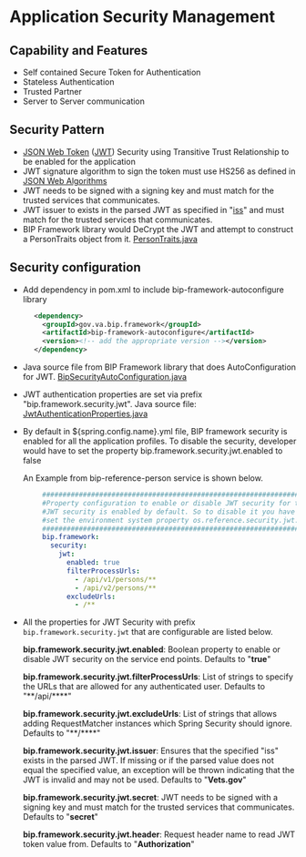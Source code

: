 # Application Security Management

## Capability and Features
- Self contained Secure Token for Authentication
- Stateless Authentication
- Trusted Partner
- Server to Server communication

## Security Pattern
- [JSON Web Token](https://tools.ietf.org/html/rfc7519) ([JWT](https://jwt.io/)) Security using Transitive Trust Relationship to be enabled for the application
- JWT signature algorithm to sign the token must use HS256 as defined in [JSON Web Algorithms](https://tools.ietf.org/html/draft-ietf-jose-json-web-algorithms-31#section-3.1)
- JWT needs to be signed with a signing key and must match for the trusted services that communicates.
- JWT issuer to exists in the parsed JWT as specified in "[iss](https://tools.ietf.org/html/rfc7519#section-4.1.1)" and must match for the trusted services that communicates.
- BIP Framework library would DeCrypt the JWT and attempt to construct a PersonTraits object from it. [PersonTraits.java](https://github.ec.va.gov/EPMO/bip-ocp-framework/blob/master/bip-framework-libraries/src/main/java/gov/va/bip/framework/security/PersonTraits.java)

## Security configuration
- Add dependency in pom.xml to include bip-framework-autoconfigure library

```xml
      <dependency>
        <groupId>gov.va.bip.framework</groupId>
        <artifactId>bip-framework-autoconfigure</artifactId>
        <version><!-- add the appropriate version --></version>
      </dependency>
```

 - Java source file from BIP Framework library that does AutoConfiguration for JWT. [BipSecurityAutoConfiguration.java](https://github.ec.va.gov/EPMO/bip-ocp-framework/blob/master/bip-framework-autoconfigure/src/main/java/gov/va/bip/framework/security/autoconfigure/BipSecurityAutoConfiguration.java)
 
 - JWT authentication properties are set via prefix "bip.framework.security.jwt". Java source file: [JwtAuthenticationProperties.java](https://github.ec.va.gov/EPMO/bip-ocp-framework/blob/master/bip-framework-libraries/src/main/java/gov/va/bip/framework/security/jwt/JwtAuthenticationProperties.java)
 
 - By default in ${spring.config.name}.yml file, BIP framework security is enabled for all the application profiles. To disable the security, developer would have to set the property bip.framework.security.jwt.enabled to false

    An Example from bip-reference-person service is shown below.
```yaml
		###############################################################################
		#Property configuration to enable or disable JWT security for the service calls 
		#JWT security is enabled by default. So to disable it you have to
		#set the environment system property os.reference.security.jwt.enabled=false
		###############################################################################
		bip.framework:
		  security:
		    jwt:
		      enabled: true
		      filterProcessUrls: 
		        - /api/v1/persons/**
		        - /api/v2/persons/**
		      excludeUrls:
		        - /**
```

-  All the properties for JWT Security with prefix `bip.framework.security.jwt` that are configurable are listed below.

     **bip.framework.security.jwt.enabled**: Boolean property to enable or disable JWT security on the service end points. Defaults to "**true**"

     **bip.framework.security.jwt.filterProcessUrls**: List of strings to specify the URLs that are allowed for any authenticated user. Defaults to "**/api/****"

     **bip.framework.security.jwt.excludeUrls**: List of strings that allows adding RequestMatcher instances which Spring Security should ignore. Defaults to "**/****"

     **bip.framework.security.jwt.issuer**: Ensures that the specified "iss" exists in the parsed JWT. If missing or if the parsed value does not equal the specified value, an exception will be thrown indicating that the JWT is 								 invalid and may not be used. Defaults to "**Vets.gov**"

     **bip.framework.security.jwt.secret**: JWT needs to be signed with a signing key and must match for the trusted services that communicates. Defaults to "**secret**"

     **bip.framework.security.jwt.header**: Request header name to read JWT token value from. Defaults to "**Authorization**"
	

